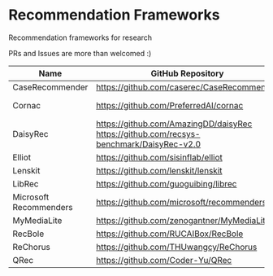 # Recommendation Frameworks

Recommendation frameworks for research

PRs and Issues are more than welcomed :)

| Name                   | GitHub Repository                                            | Paper                                                  |
| ---------------------- | ------------------------------------------------------------ | ------------------------------------------------------ |
| CaseRecommender        | https://github.com/caserec/CaseRecommender                   | https://dl.acm.org/doi/pdf/10.1145/3240323.3241611     |
| Cornac                 | https://github.com/PreferredAI/cornac                        | https://www.jmlr.org/papers/volume21/19-805/19-805.pdf |
| DaisyRec               | https://github.com/AmazingDD/daisyRec https://github.com/recsys-benchmark/DaisyRec-v2.0 | https://arxiv.org/pdf/2206.10848.pdf                   |
| Elliot                 | https://github.com/sisinflab/elliot                          | https://dl.acm.org/doi/10.1145/3404835.3463245         |
| Lenskit                | https://github.com/lenskit/lenskit                           | https://dl.acm.org/doi/pdf/10.1145/3340531.3412778     |
| LibRec                 | https://github.com/guoguibing/librec                         | https://ceur-ws.org/Vol-1388/demo_paper1.pdf           |
| Microsoft Recommenders | https://github.com/microsoft/recommenders                    | https://dl.acm.org/doi/abs/10.1145/3366424.3382692     |
| MyMediaLite            | https://github.com/zenogantner/MyMediaLite                   | https://dl.acm.org/doi/10.1145/2043932.2043989         |
| RecBole                | https://github.com/RUCAIBox/RecBole                          | https://arxiv.org/pdf/2206.07351.pdf                   |
| ReChorus               | https://github.com/THUwangcy/ReChorus                        | https://dl.acm.org/doi/abs/10.1145/3397271.3401131     |
| QRec                   | https://github.com/Coder-Yu/QRec                             | N/A                                                    |


